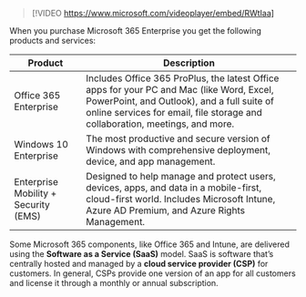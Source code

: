> [!VIDEO https://www.microsoft.com/videoplayer/embed/RWtIaa]

When you purchase Microsoft 365 Enterprise you get the following products and services: 

|Product|Description|
|-|-|
|Office 365 Enterprise|Includes Office 365 ProPlus, the latest Office apps for your PC and Mac (like Word, Excel, PowerPoint, and Outlook), and a full suite of online services for email, file storage and collaboration, meetings, and more. |
|Windows 10 Enterprise|The most productive and secure version of Windows with comprehensive deployment, device, and app management.| 
|Enterprise Mobility + Security (EMS)|Designed to help manage and protect users, devices, apps, and data in a mobile-first, cloud-first world. Includes Microsoft Intune, Azure AD Premium, and Azure Rights Management.| 

Some Microsoft 365 components, like Office 365 and Intune, are delivered using the **Software as a Service (SaaS)** model. SaaS is software that’s centrally hosted and managed by a **cloud service provider (CSP)** for customers. In general, CSPs provide one version of an app for all customers and license it through a monthly or annual subscription. 